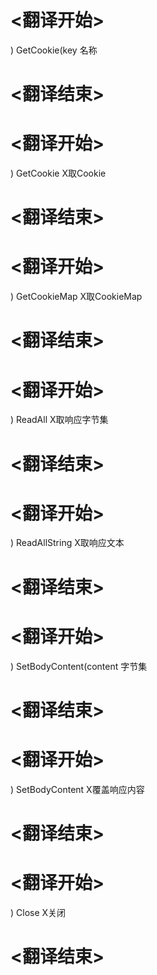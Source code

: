 
# <翻译开始>
) GetCookie(key
名称
# <翻译结束>

# <翻译开始>
) GetCookie
X取Cookie
# <翻译结束>

# <翻译开始>
) GetCookieMap
X取CookieMap
# <翻译结束>

# <翻译开始>
) ReadAll
X取响应字节集
# <翻译结束>

# <翻译开始>
) ReadAllString
X取响应文本
# <翻译结束>

# <翻译开始>
) SetBodyContent(content
字节集
# <翻译结束>

# <翻译开始>
) SetBodyContent
X覆盖响应内容
# <翻译结束>

# <翻译开始>
) Close
X关闭
# <翻译结束>
